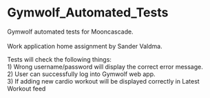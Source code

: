 # Gymwolf_Automated_Tests
Gymwolf automated tests for Mooncascade.\
\
Work application home assignment by Sander Valdma. 

Tests will check the following things: \
     1) Wrong username/password will display the correct error message.\
     2) User can successfully log into Gymwolf web app. \
     3) If adding new cardio workout will be displayed correctly in Latest Workout feed
